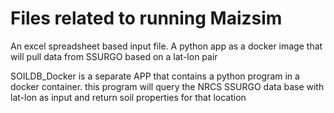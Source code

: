 # Files related to running Maizsim 
An excel spreadsheet based input file. 
A python app as a docker image that will pull data from SSURGO based on a lat-lon pair
 
SOILDB_Docker is a separate APP that contains a python program in a docker container. this program will query the NRCS SSURGO data base with lat-lon as input and return soil properties for that location
